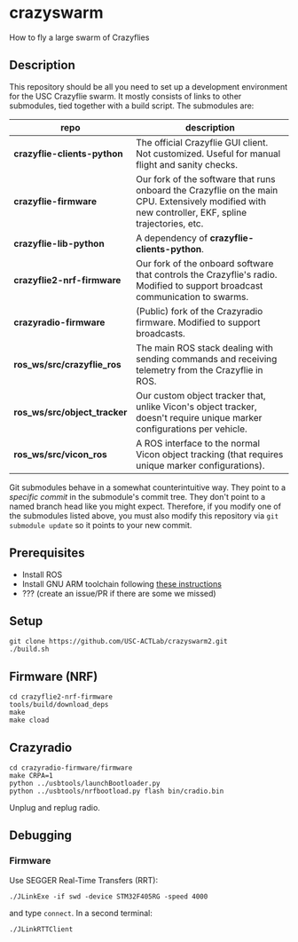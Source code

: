 # crazyswarm
How to fly a large swarm of Crazyflies

## Description
This repository should be all you need to set up a development environment for the USC Crazyflie swarm.
It mostly consists of links to other submodules, tied together with a build script.
The submodules are:

repo | description
---- | -----------
**crazyflie-clients-python**  | The official Crazyflie GUI client. Not customized. Useful for manual flight and sanity checks. |
**crazyflie-firmware**        | Our fork of the software that runs onboard the Crazyflie on the main CPU. Extensively modified with new controller, EKF, spline trajectories, etc.
**crazyflie-lib-python**      | A dependency of **crazyflie-clients-python**.
**crazyflie2-nrf-firmware**   | Our fork of the onboard software that controls the Crazyflie's radio. Modified to support broadcast communication to swarms.
**crazyradio-firmware**       | (Public) fork of the Crazyradio firmware. Modified to support broadcasts.
**ros_ws/src/crazyflie_ros**  | The main ROS stack dealing with sending commands and receiving telemetry from the Crazyflie in ROS.
**ros_ws/src/object_tracker** | Our custom object tracker that, unlike Vicon's object tracker, doesn't require unique marker configurations per vehicle.
**ros_ws/src/vicon_ros**      | A ROS interface to the normal Vicon object tracking (that requires unique marker configurations).

Git submodules behave in a somewhat counterintuitive way.
They point to a *specific commit* in the submodule's commit tree.
They don't point to a named branch head like you might expect.
Therefore, if you modify one of the submodules listed above, you must also modify this repository
via `git submodule update` so it points to your new commit.

## Prerequisites
- Install ROS
- Install GNU ARM toolchain following [these instructions](https://github.com/bitcraze/crazyflie-firmware#install-a-toolchain)
- ??? (create an issue/PR if there are some we missed)

## Setup
```
git clone https://github.com/USC-ACTLab/crazyswarm2.git
./build.sh
```

## Firmware (NRF)

```
cd crazyflie2-nrf-firmware
tools/build/download_deps
make
make cload
```

## Crazyradio

```
cd crazyradio-firmware/firmware
make CRPA=1
python ../usbtools/launchBootloader.py
python ../usbtools/nrfbootload.py flash bin/cradio.bin

```

Unplug and replug radio.

## Debugging

### Firmware

Use SEGGER Real-Time Transfers (RRT):

```
./JLinkExe -if swd -device STM32F405RG -speed 4000
```

and type `connect`. In a second terminal:

```
./JLinkRTTClient
```
